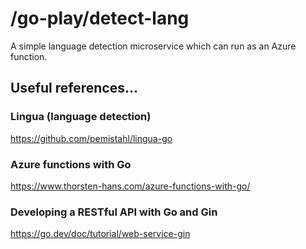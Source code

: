 # /go-play/detect-lang
A simple language detection microservice which can run as an Azure function.

## Useful references...

### Lingua (language detection)
https://github.com/pemistahl/lingua-go

### Azure functions with Go
https://www.thorsten-hans.com/azure-functions-with-go/

### Developing a RESTful API with Go and Gin
https://go.dev/doc/tutorial/web-service-gin